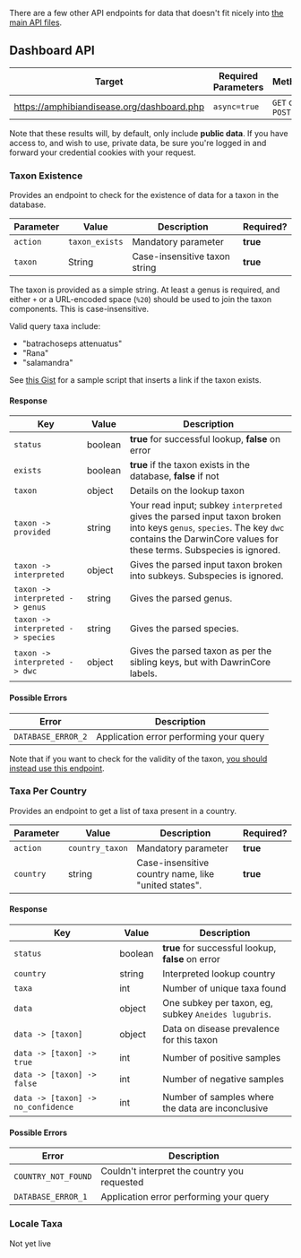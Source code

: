 There are a few other API endpoints for data that doesn't fit nicely into [the main API files](https://amphibian-disease-tracker.readthedocs.io/en/latest/APIs/).

## Dashboard API

| Target | Required Parameters | Method | Response Type |
|--------|---------------------|--------|----------|
| https://amphibiandisease.org/dashboard.php | `async=true` | `GET` or `POST` | `JSON` |

Note that these results will, by default, only include **public data**. If you have access to, and wish to use, private data, be sure you're logged in and forward your credential cookies with your request.

### Taxon Existence

Provides an endpoint to check for the existence of data for a taxon in the database.

| Parameter | Value | Description | Required? |
|-----------|-------|-------------|-----------|
| `action`  | `taxon_exists` | Mandatory parameter | **true** |
| `taxon` | String | Case-insensitive taxon string | **true** |

The taxon is provided as a simple string. At least a genus is required, and either `+` or a URL-encoded space (`%20`) should be used to join the taxon components. This is case-insensitive.

Valid query taxa include:

- "batrachoseps attenuatus"
- "Rana"
- "salamandra"

See [this Gist](https://gist.github.com/tigerhawkvok/7d89af3e9bf1bbaf09653b12b8a8e159#file-insertlink-coffee-L114-L177) for a sample script that inserts a link if the taxon exists.

#### Response

| Key | Value | Description |
|-----|-------|-------------|
| `status` | boolean | **true** for successful lookup, **false** on error |
| `exists` | boolean | **true** if the taxon exists in the database, **false** if not |
| `taxon` | object | Details on the lookup taxon |
| `taxon -> provided` | string | Your read input; subkey `interpreted` gives the parsed input taxon broken into keys `genus`, `species`. The key `dwc` contains the DarwinCore values for these terms. Subspecies is ignored. |
| `taxon -> interpreted` | object | Gives the parsed input taxon broken into subkeys. Subspecies is ignored. |
| `taxon -> interpreted -> genus` | string | Gives the parsed genus. |
| `taxon -> interpreted -> species` | string | Gives the parsed species. |
| `taxon -> interpreted -> dwc` | object | Gives the parsed taxon as per the sibling keys, but with DawrinCore labels. |

#### Possible Errors

| Error | Description |
|-------|-------------|
| `DATABASE_ERROR_2` | Application error performing your query |

Note that if you want to check for the validity of the taxon, [you should instead use this endpoint](https://amphibian-disease-tracker.readthedocs.io/en/latest/APIs/#validating-updating-taxa).


### Taxa Per Country

Provides an endpoint to get a list of taxa present in a country.

| Parameter | Value | Description | Required? |
|-----------|-------|-------------|-----------|
| `action`  | `country_taxon` | Mandatory parameter | **true** |
| `country` | string | Case-insensitive country name, like "united states". | **true** |

#### Response

| Key | Value | Description |
|-----|-------|-------------|
| `status` | boolean | **true** for successful lookup, **false** on error |
| `country` | string | Interpreted lookup country |
| `taxa` | int | Number of unique taxa found |
| `data` | object | One subkey per taxon, eg, subkey `Aneides lugubris`. |
| `data -> [taxon]` | object | Data on disease prevalence for this taxon |
| `data -> [taxon] -> true` | int | Number of positive samples |
| `data -> [taxon] -> false` | int | Number of negative samples |
| `data -> [taxon] -> no_confidence` | int | Number of samples where the data are inconclusive |


#### Possible Errors

| Error | Description |
|-------|-------------|
| `COUNTRY_NOT_FOUND` | Couldn't interpret the country you requested |
| `DATABASE_ERROR_1` | Application error performing your query |

### Locale Taxa

Not yet live